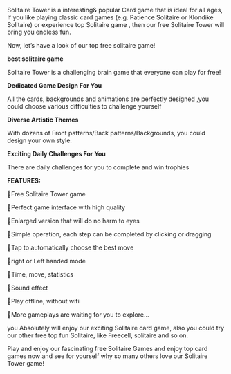 Solitaire Tower is a interesting& popular Card game that is ideal for all ages, If you like playing classic card games (e.g. Patience Solitaire or Klondike Solitaire) or experience top Solitaire game , then our free Solitaire Tower will bring you endless fun.

Now, let’s have a look of our top free solitaire game!

<b>best solitaire game</b>

Solitaire Tower is a challenging brain game that everyone can play for free!

<b>Dedicated Game Design For You</b>

All the cards, backgrounds and animations are perfectly designed ,you could choose various difficulties to challenge yourself

<b>Diverse Artistic Themes</b>

With dozens of Front patterns/Back patterns/Backgrounds, you could design your own style.

<b>Exciting Daily Challenges For You</b>

There are daily challenges for you to complete and win trophies

<b>FEATURES:</b>

🌵Free Solitaire Tower game

🌵Perfect game interface with high quality

🌵Enlarged version that will do no harm to eyes

🌵Simple operation, each step can be completed by clicking or dragging

🌵Tap to automatically choose the best move

🌵right or Left handed mode

🌵Time, move, statistics

🌵Sound effect

🌵Play offline, without wifi

🌵More gameplays are waiting for you to explore...


you Absolutely will enjoy our exciting Solitaire card game, also you could try our other free top fun Solitaire, like Freecell, solitaire and so on.

Play and enjoy our fascinating free Solitaire Games and enjoy top card games now and see for yourself why so many others love our Solitaire Tower game!
